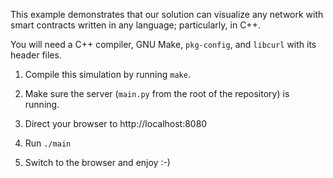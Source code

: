 This example demonstrates that our solution can visualize any network with smart
contracts written in any language; particularly, in C++.

You will need a C++ compiler, GNU Make, `pkg-config`, and `libcurl` with its
header files.

1. Compile this simulation by running `make`.

2. Make sure the server (`main.py` from the root of the repository) is running.

3. Direct your browser to http://localhost:8080

4. Run `./main`

5. Switch to the browser and enjoy :-)
